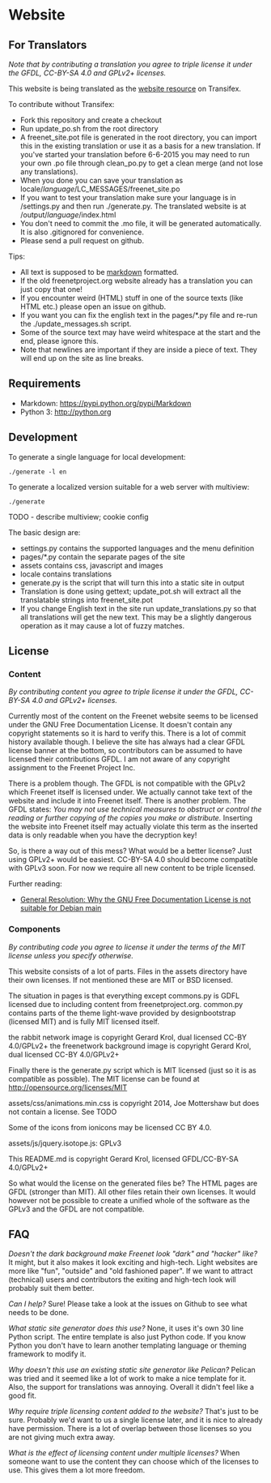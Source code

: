 # Website #

## For Translators ##

*Note that by contributing a translation you agree to triple license it under the GFDL, CC-BY-SA 4.0 and GPLv2+ licenses.*

This website is being translated as the
[website resource](https://www.transifex.com/otf/freenet/website/) on Transifex.

To contribute without Transifex:

* Fork this repository and create a checkout
* Run update_po.sh from the root directory
* A freenet_site.pot file is generated in the root directory, you can import this in the existing translation or use it as a basis for a new translation. If you've started your translation before 6-6-2015 you may need to run your own .po file through clean_po.py to get a clean merge (and not lose any translations).
* When you done you can save your translation as locale/*language*/LC_MESSAGES/freenet_site.po
* If you want to test your translation make sure your language is in /settings.py and then run ./generate.py. The translated website is at /output/*language*/index.html
* You don't need to commit the .mo file, it will be generated automatically. It is also .gitignored for convenience.
* Please send a pull request on github.

Tips:

* All text is supposed to be [markdown](http://daringfireball.net/projects/markdown/syntax) formatted.
* If the old freenetproject.org website already has a translation you can just copy that one!
* If you encounter weird (HTML) stuff in one of the source texts (like HTML etc.) please open an issue on github.
* If you want you can fix the english text in the pages/*.py file and re-run the ./update_messages.sh script.
* Some of the source text may have weird whitespace at the start and the end, please ignore this.
* Note that newlines are important if they are inside a piece of text. They will end up on the site as line breaks.

## Requirements ##

* Markdown: https://pypi.python.org/pypi/Markdown
* Python 3: http://python.org

## Development ##

To generate a single language for local development:

    ./generate -l en

To generate a localized version suitable for a web server with multiview:

    ./generate

 TODO - describe multiview; cookie config

The basic design are:

- settings.py contains the supported languages and the menu definition
- pages/*.py contain the separate pages of the site
- assets contains css, javascript and images
- locale contains translations
- generate.py is the script that will turn this into a static site in output
- Translation is done using gettext; update_pot.sh will extract all the translatable strings into freenet_site.pot
- If you change English text in the site run update_translations.py so that all translations will get the new text. This may be a slightly
dangerous operation as it may cause a lot of fuzzy matches.

## License ##

### Content ###
*By contributing content you agree to triple license it under the GFDL, CC-BY-SA 4.0 and GPLv2+ licenses.*

Currently most of the content on the Freenet website seems to be licensed under the GNU Free Documentation License. It doesn't contain any copyright statements
so it is hard to verify this. There is a lot of commit history available though. I believe the site has always had a clear GFDL license banner at the bottom, so
contributors can be assumed to have licensed their contributions GFDL. I am not aware of any copyright assignment to the Freenet Project Inc.

There is a problem though. The GFDL is not compatible with the GPLv2 which Freenet itself is licensed under. We actually cannot take text of the website and include
it into Freenet itself. There is another problem. The GFDL states: *You may not use technical measures to obstruct or control the reading or further copying of the copies you make or distribute.*
Inserting the website into Freenet itself may actually violate this term as the inserted data is only readable when you have the decryption key!

So, is there a way out of this mess? What would be a better license? Just using GPLv2+ would be easiest. CC-BY-SA 4.0 should become compatible with GPLv3 soon. For now we require all new content to be triple licensed.

Further reading:

* [General Resolution: Why the GNU Free Documentation License is not suitable for Debian main](https://www.debian.org/vote/2006/vote_001)

### Components ###
*By contributing code you agree to license it under the terms of the MIT license unless you specify otherwise.*

This website consists of a lot of parts. Files in the assets directory have their own licenses. If not mentioned these are MIT or BSD licensed.

The situation in pages is that everything except commons.py is GDFL licensed due to including content from freenetproject.org.
common.py contains parts of the theme light-wave provided by designbootstrap
(licensed MIT) and is fully MIT licensed itself.

the rabbit network image is copyright Gerard Krol, dual licensed CC-BY 4.0/GPLv2+
the freenetwork background image is copyright Gerard Krol, dual licensed CC-BY 4.0/GPLv2+

Finally there is the generate.py script which is MIT licensed (just so it is as compatible as possible). The MIT license can be found at http://opensource.org/licenses/MIT

assets/css/animations.min.css is copyright 2014, Joe Mottershaw but does not contain a license. See TODO

Some of the icons from ionicons may be licensed CC BY 4.0.

assets/js/jquery.isotope.js: GPLv3

This README.md is copyright Gerard Krol, licensed GFDL/CC-BY-SA 4.0/GPLv2+

So what would the license on the generated files be? The HTML pages are GFDL (stronger than MIT). All other files retain their own licenses.
It would however not be possible to create a unified whole of the software as the GPLv3 and the GFDL are not compatible.

## FAQ ##

*Doesn't the dark background make Freenet look "dark" and "hacker" like?*
It might, but it also makes it look exciting and high-tech. Light websites
are more like "fun", "outside" and "old fashioned paper". If we want to
attract (technical) users and contributors the exiting and high-tech
look will probably suit them better.

*Can I help?* Sure! Please take a look at the issues on Github to see what needs to be done.

*What static site generator does this use?* None, it uses it's own 30 line Python script.
The entire template is also just Python code. If you know Python you don't have to
learn another templating language or theming framework to modify it.

*Why doesn't this use an existing static site generator like Pelican?*
Pelican was tried and it seemed like a lot of work to make a nice template for it.
Also, the support for translations was annoying. Overall it didn't feel like a good fit.

*Why require triple licensing content added to the website?* That's just to be sure.
Probably we'd want to us a single license later, and it is nice to already have permission.
There is a lot of overlap between those licenses so you are not giving much extra away.

*What is the effect of licensing content under multiple licenses?* When someone want to use the content they can choose which of the licenses to use. This gives them a lot more freedom.
